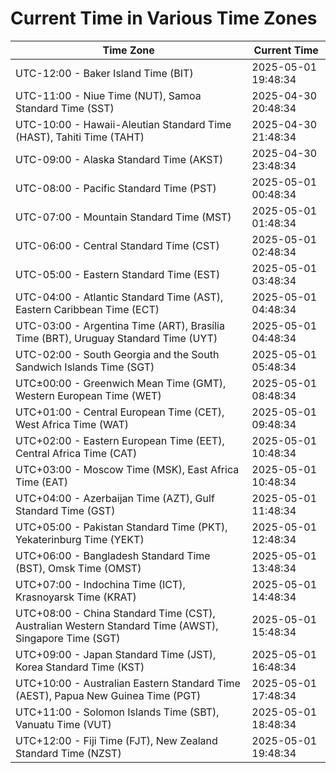 # Current Time in Various Time Zones

| Time Zone | Current Time |
|-----------|--------------|
| UTC-12:00 - Baker Island Time (BIT) | 2025-05-01 19:48:34 |
| UTC-11:00 - Niue Time (NUT), Samoa Standard Time (SST) | 2025-04-30 20:48:34 |
| UTC-10:00 - Hawaii-Aleutian Standard Time (HAST), Tahiti Time (TAHT) | 2025-04-30 21:48:34 |
| UTC-09:00 - Alaska Standard Time (AKST) | 2025-04-30 23:48:34 |
| UTC-08:00 - Pacific Standard Time (PST) | 2025-05-01 00:48:34 |
| UTC-07:00 - Mountain Standard Time (MST) | 2025-05-01 01:48:34 |
| UTC-06:00 - Central Standard Time (CST) | 2025-05-01 02:48:34 |
| UTC-05:00 - Eastern Standard Time (EST) | 2025-05-01 03:48:34 |
| UTC-04:00 - Atlantic Standard Time (AST), Eastern Caribbean Time (ECT) | 2025-05-01 04:48:34 |
| UTC-03:00 - Argentina Time (ART), Brasília Time (BRT), Uruguay Standard Time (UYT) | 2025-05-01 04:48:34 |
| UTC-02:00 - South Georgia and the South Sandwich Islands Time (SGT) | 2025-05-01 05:48:34 |
| UTC±00:00 - Greenwich Mean Time (GMT), Western European Time (WET) | 2025-05-01 08:48:34 |
| UTC+01:00 - Central European Time (CET), West Africa Time (WAT) | 2025-05-01 09:48:34 |
| UTC+02:00 - Eastern European Time (EET), Central Africa Time (CAT) | 2025-05-01 10:48:34 |
| UTC+03:00 - Moscow Time (MSK), East Africa Time (EAT) | 2025-05-01 10:48:34 |
| UTC+04:00 - Azerbaijan Time (AZT), Gulf Standard Time (GST) | 2025-05-01 11:48:34 |
| UTC+05:00 - Pakistan Standard Time (PKT), Yekaterinburg Time (YEKT) | 2025-05-01 12:48:34 |
| UTC+06:00 - Bangladesh Standard Time (BST), Omsk Time (OMST) | 2025-05-01 13:48:34 |
| UTC+07:00 - Indochina Time (ICT), Krasnoyarsk Time (KRAT) | 2025-05-01 14:48:34 |
| UTC+08:00 - China Standard Time (CST), Australian Western Standard Time (AWST), Singapore Time (SGT) | 2025-05-01 15:48:34 |
| UTC+09:00 - Japan Standard Time (JST), Korea Standard Time (KST) | 2025-05-01 16:48:34 |
| UTC+10:00 - Australian Eastern Standard Time (AEST), Papua New Guinea Time (PGT) | 2025-05-01 17:48:34 |
| UTC+11:00 - Solomon Islands Time (SBT), Vanuatu Time (VUT) | 2025-05-01 18:48:34 |
| UTC+12:00 - Fiji Time (FJT), New Zealand Standard Time (NZST) | 2025-05-01 19:48:34 |
